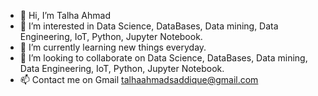 - 👋 Hi, I’m Talha Ahmad
- 👀 I’m interested in Data Science, DataBases, Data mining, Data Engineering, IoT, Python, Jupyter Notebook.
- 🌱 I’m currently learning new things everyday.
- 💞️ I’m looking to collaborate on Data Science, DataBases, Data mining, Data Engineering, IoT, Python, Jupyter Notebook.
- 📫 Contact me on Gmail talhaahmadsaddique@gmail.com

<!---
TalhaAhmadSaddique/TalhaAhmadSaddique is a ✨ special ✨ repository because its `README.md` (this file) appears on your GitHub profile.
You can click the Preview link to take a look at your changes.
--->
